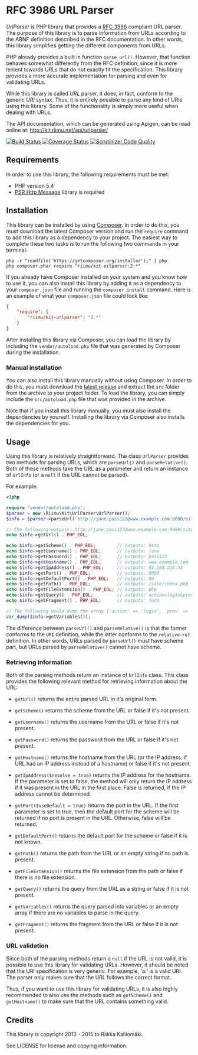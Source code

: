 # RFC 3986 URL Parser #

*UrlParser* is PHP library that provides a [RFC 3986](http://www.ietf.org/rfc/rfc3986.txt)
compliant URL parser. The purpose of this library is to parse information from
URLs according to the ABNF definition described in the RFC documentation. In
other words, this library simplifies getting the different components from URLs.

PHP already provides a built in function `parse_url()`. However, that function
behaves somewhat differently from the RFC definition, since it is more lenient
towards URLs that do not exactly fit the specification. This library provides
a more accurate implementation for parsing and even for validating URLs.

While this library is called *URL* parser, it does, in fact, conform to the
generic *URI* syntax. Thus, it is entirely possible to parse any kind of URIs
using this library. Some of the functionality is simply more useful when dealing
with URLs.

The API documentation, which can be generated using Apigen, can be read online
at: http://kit.riimu.net/api/urlparser/

[![Build Status](https://img.shields.io/travis/Riimu/Kit-UrlParser.svg?style=flat)](https://travis-ci.org/Riimu/Kit-UrlParser)
[![Coverage Status](https://img.shields.io/coveralls/Riimu/Kit-UrlParser.svg?style=flat)](https://coveralls.io/r/Riimu/Kit-UrlParser?branch=master)
[![Scrutinizer Code Quality](https://img.shields.io/scrutinizer/g/Riimu/Kit-UrlParser.svg?style=flat)](https://scrutinizer-ci.com/g/Riimu/Kit-UrlParser/?branch=master)

## Requirements ##

In order to use this library, the following requirements must be met:

  * PHP version 5.4
  * [PSR Http Message](https://github.com/php-fig/http-message) library is required
  
## Installation ##

This library can be installed by using [Composer](http://getcomposer.org/). In
order to do this, you must download the latest Composer version and run the
`require` command to add this library as a dependency to your project. The
easiest way to complete these two tasks is to run the following two commands
in your terminal:

```
php -r "readfile('https://getcomposer.org/installer');" | php
php composer.phar require "riimu/kit-urlparser:2.*"
```

If you already have Composer installed on your system and you know how to use
it, you can also install this library by adding it as a dependency to your
`composer.json` file and running the `composer install` command. Here is an
example of what your `composer.json` file could look like:

```json
{
    "require": {
        "riimu/kit-urlparser": "2.*"
    }
}
```

After installing this library via Composer, you can load the library by
including the `vendor/autoload.php` file that was generated by Composer during
the installation.

### Manual installation ###

You can also install this library manually without using Composer. In order to
do this, you must download the [latest release](https://github.com/Riimu/Kit-UrlParser/releases/latest)
and extract the `src` folder from the archive to your project folder. To load
the library, you can simply include the `src/autoload.php` file that was
provided in the archive.

Note that if you install this library manually, you must also install the
dependencies by yourself. Installing the library via Composer also installs the
dependencies for you.

## Usage ##

Using this library is relatively straightforward. The class `UrlParser` provides
two methods for parsing URLs, which are `parseUrl()` and `parseRelative()`. Both
of these methods take the URL as a parameter and return an instance of `UrlInfo`
(or a `null` if the URL cannot be parsed).

For example:

```php
<?php

require 'vendor/autoload.php';
$parser = new \Riimu\Kit\UrlParser\UrlParser();
$info = $parser->parseUrl('http://jane:pass123@www.example.com:8080/site/index.php?action=login&prev=index#form');

// The following outputs: http://jane:pass123@www.example.com:8080/site/index.php?action=login&prev=index#form
echo $info->getUrl() . PHP_EOL;

echo $info->getScheme() . PHP_EOL;        // outputs: http
echo $info->getUsername() . PHP_EOL;      // outputs: jane
echo $info->getPassword() . PHP_EOL;      // outputs: pass123
echo $info->getHostname() . PHP_EOL;      // outputs: www.example.com
echo $info->getIpAddress() . PHP_EOL;     // outputs: 93.184.216.34
echo $info->getPort() . PHP_EOL;          // outputs: 8080
echo $info->getDefaultPort() . PHP_EOL;   // outputs: 80
echo $info->getPath() . PHP_EOL;          // outputs: /site/index.php
echo $info->getFileExtension() . PHP_EOL; // outputs: php
echo $info->getQuery() . PHP_EOL;         // outputs: action=login&prev=index
echo $info->getFragment() . PHP_EOL;      // outputs: form

// The following would dump the array ['action' => 'login', 'prev' => 'index']
var_dump($info->getVariables());
```

The difference between `parseUrl()` and `parseRelative()` is that the former
conforms to the `URI` definition, while the latter conforms to the
`relative-ref` definition. In other words, URLs parsed by `parseUrl()` must have
scheme part, but URLs parsed by `parseRelative()` cannot have scheme.

### Retrieving information ###

Both of the parsing methods return an instance of `UrlInfo` class. This class
provides the following relevant method for retrieving information about the URL:

  * `getUrl()` returns the entire parsed URL in it's original form.
  
  * `getScheme()` returns the scheme from the URL or false if it's not present.
  
  * `getUsername()` returns the username from the URL or false if it's not
    present.
  
  * `getPassword()` returns the password from the URL or false if it's not
    present.
  
  * `getHostname()` returns the hostname from the URL (or the IP address, if
    URL had an IP address instead of a hostname) or false if it's not present.
    
  * `getIpAddress($resolve = true)` returns the IP address for the hostname.
    If the parameter is set to false, the method will only return the IP address
    if it was present in the URL in the first place. False is returned, if the
    IP address cannot be determined.
    
  * `getPort($useDefault = true)` returns the port in the URL. If the first
    parameter is set to true, then the default port for the scheme will be
    returned if no port is present in the URL. Otherwise, false will be returned.
    
  * `getDefaultPort()` returns the default port for the scheme or false if it is
    not known.
    
  * `getPath()` returns the path from the URL or an empty string if no path is
    present.
    
  * `getFileExtension()` returns the file extension from the path or false if
    there is no file extension.
    
  * `getQuery()` returns the query from the URL as a string or false if it is
    not present.
    
  * `getVariables()` returns the query parsed into variables or an empty array
    if there are no variables to parse in the query.
    
  * `getFragment()` returns the fragment from the URL or false if it is not
    present.

### URL validation ###

Since both of the parsing methods return a `null` if the URL is not valid, it is
possible to use this library for validating URLs. However, it should be noted
that the URI specification is very generic. For example, 'a:' is a valid URI.
The parser only makes sure that the URL follows the correct format.

Thus, if you want to use this library for validating URLs, it is also highly
recommended to also use the methods such as `getScheme()` and `getHostname()`
to make sure that the URL contains something valid.

## Credits ##

This library is copyright 2013 - 2015 to Riikka Kalliomäki.

See LICENSE for license and copying information.
